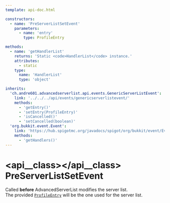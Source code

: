 ```yaml
---
template: api-doc.html

constructors:
  - name: 'PreServerListSetEvent'
    parameters:
      - name: 'entry'
        type: ProfileEntry

methods:
  - name: 'getHandlerList'
    returns: 'Static <code>HandlerList</code> instance.'
    attributes:
      - static
    type:
      name: 'HandlerList'
      type: 'object'

inherits:
  'ch.andre601.advancedserverlist.api.events.GenericServerListEvent':
    link: '../../../api/events/genericserverlistevent/'
    methods:
      - 'getEntry()'
      - 'setEntry(ProfileEntry)'
      - 'isCancelled()'
      - 'setCancelled(boolean)'
  'org.bukkit.event.Event':
    link: 'https://hub.spigotmc.org/javadocs/spigot/org/bukkit/event/Event.html'
    methods:
      - 'getHandlers()'
---
```


# <api__class></api__class> PreServerListSetEvent

Called **before** AdvancedServerList modifies the server list.  
The provided [`ProfileEntry`](#getentry()) will be the one used for the server list.